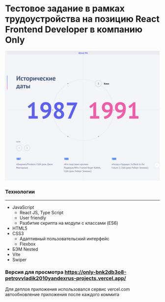 # **Тестовое задание в рамках трудоустройства на позицию React Frontend Developer в компанию Only**

![preview](https://github.com/DonVladon96/Only/blob/main/src/assets/preview.png)

### **Технологии**
***
* JavaScript
    * React JS, Type Script
    * User friendly
    * Разбитие скрипта на модули с классами (ES6)
* HTML5
* CSS3
    * Адаптивный пользовательский интерфейс
    * Flexbox
* БЭМ Nested
* Vite
* Swiper

### **Версия для просмотра https://only-bnk2db3o8-petrovvladik2010yandexrus-projects.vercel.app/**
Для деплоя приложения использовался сервис vercel.com
автообновление приложения после каждого коммита
